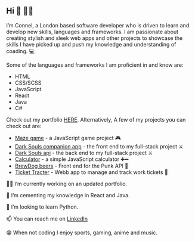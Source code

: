 Hi 👋 👨‍💻
-
<p>I’m Connel, a London based software developer who is driven to learn and develop new skills, languages and frameworks. I am passionate about creating stylish and sleek web apps and other projects to showcase the skills I have picked up and push my knowledge and understanding of coading. &#x1F4BB;
</p> 

Some of the languages and frameworks I am proficient in and know are:
<ul>
  <li>HTML</li>
  <li>CSS/SCSS</li>
  <li>JavaScript</li>
  <li>React</li>
  <li>Java</li>
  <li>C#</li>
</ul>        

Check out my portfolio <a href="https://connz17.github.io/react-portfolio/">HERE<a/>. Alternatively, A few of my projects you can check out are: 
<ul>
  <li><a href="https://connz17.github.io/js-game-project/">Maze game</a> - a JavaScript game project 🎮</li>
  <li><a href="https://github.com/Connz17/darksouls-full-stack-project-frontend">Dark Souls companion app</a> - the front end to my full-stack project ⚔</li>
  <li><a href="https://github.com/Connz17/darksouls-full-stack-project-backend">Dark Souls api</a> - the back end to my full-stack project ⚔</li>
  <li><a href="https://connz17.github.io/javaScript-project/">Calculator</a> - a simple JavaScript calculator ➕➖</li>
  <li><a href="https://connz17.github.io/punk-api/">BrewDog beers</a> - Front end for the Punk API 🍺</li>
  <li><a href="https://connz17.github.io/ticket-tracker/">Ticket Tracter</a> - Webb app to manage and track work tickets 🎫</li>
</ul>


👷‍♂️ I’m currently working on an updated portfolio.

🌱 I’m cementing my knowledge in React and Java.

🔭 I’m looking to learn Python.

📫 You can reach me on <a href="https://www.linkedin.com/in/connel-nwaodor-b45145125/">LinkedIn<a/>
  
😁 When not coding I enjoy sports, gaming, anime and music.  

<!---
Connz17/Connz17 is a ✨ special ✨ repository because its `README.md` (this file) appears on your GitHub profile.
You can click the Preview link to take a look at your changes.
--->
